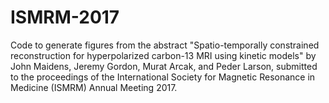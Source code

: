 # ISMRM-2017
Code to generate figures from the abstract "Spatio-temporally constrained reconstruction for hyperpolarized carbon-13 MRI using kinetic models" by John Maidens, Jeremy Gordon, Murat Arcak, and Peder Larson, submitted to the proceedings of the International Society for Magnetic Resonance in Medicine (ISMRM) Annual Meeting 2017.
